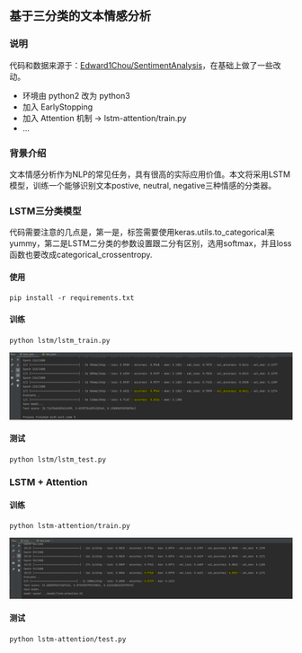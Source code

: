 ## 基于三分类的文本情感分析

### 说明
代码和数据来源于：[Edward1Chou/SentimentAnalysis](https://github.com/Edward1Chou/SentimentAnalysis)，在基础上做了一些改动。
- 环境由 python2 改为 python3
- 加入 EarlyStopping
- 加入 Attention 机制 -> lstm-attention/train.py
- ...

### 背景介绍

文本情感分析作为NLP的常见任务，具有很高的实际应用价值。本文将采用LSTM模型，训练一个能够识别文本postive, neutral, negative三种情感的分类器。

### LSTM三分类模型

代码需要注意的几点是，第一是，标签需要使用keras.utils.to_categorical来yummy，第二是LSTM二分类的参数设置跟二分有区别，选用softmax，并且loss函数也要改成categorical_crossentropy.

#### 使用
`pip install -r requirements.txt`
#### 训练
`python lstm/lstm_train.py`

![效果图](imgs/result.png)
#### 测试
`python lstm/lstm_test.py`

### LSTM + Attention
#### 训练
`python lstm-attention/train.py`

![效果图](imgs/lstm-attention.png)
#### 测试
`python lstm-attention/test.py`

